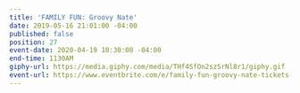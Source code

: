 ```yaml
---
title: 'FAMILY FUN: Groovy Nate'
date: 2019-05-16 21:01:00 -04:00
published: false
position: 27
event-date: 2020-04-19 10:30:00 -04:00
end-time: 1130AM
giphy-url: https://media.giphy.com/media/THf4SfOn2szSrNl8r1/giphy.gif
event-url: https://www.eventbrite.com/e/family-fun-groovy-nate-tickets-92597988075
---
```


